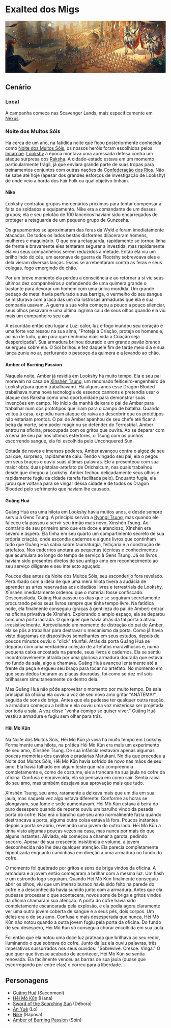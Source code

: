# Exalted dos Migs
![Exalted](./assets/exalted_cover.png)

## Cenário

### Local
A campanha começa nas Scavenger Lands, mais especificamente em [Nexus](./docs/locations/nexus.md).

### Noite dos Muitos Sóis
Há cerca de um ano, na fatídica noite que ficou posteriormente conhecida como [Noite dos Muitos Sóis](./docs/other/night_of_many_suns.md), os nossos heróis foram escolhidos pelos [Incarnae](). [Lookshy]() à época montava uma apressada defesa contra um ataque surpresa dos [Raksha](). A cidade-estado estava em um momento particularmente frágil, já que enviara grande parte de suas tropas para treinamentos conjuntos com outras nações da [Confederação dos Rios](). Não se sabe até hoje (apesar dos grandes esforços de investigação de Lookshy) de onde veio a horda dos Fair Folk ou qual objetivo tinham.

#### Nike
Lookshy contratou grupos mercenários próximos para tentar compensar a falta de soldados e equipamento. Nike era a comandante de um desses grupos; ela e seu pelotão de 100 lanceiros haviam sido encarregados de proteger a retaguarda de um pequeno grupo de Gunzosha.

Os grupamentos se aproximaram das feras da Wyld e foram imediatamente atacados. De todos os lados bestas disformes dilaceraram homens, mulheres e maquinário. O que era a retaguarda, rapidamente se tornou linha de frente e bravamente eles tentaram segurar a investida, mas rapidamente ela viu seus companheiros serem reduzidos a metade. Então ela viu um brilho indo do céu, um aeronave de guerra de Flootshy sobrevoava eles e dela vieram diversas lanças. Essas se arrebentaram contra as feras e seus colegas, fogo emergindo do chão.

Por um breve momento ela perdeu a consciência e ao retornar a si viu seus últimos dez companheiros a defendendo de uma quimera grande o bastante para devorar um homem com uma única mordida. Um grande pedaço de metal havia perfurado a sua barriga, o vermelho do seu sangue se misturava com a laca das um dia lustrosas armaduras que ela e sua compania usavam. A guerra a sua volta começou a pouco a pouco silenciar, seus olhos pesavam e uma última lágrima caiu de seus olhos quando ela viu mais um companheiro seu cair.

A escuridão então deu lugar a Luz: calor, luz e fogo inundou seu coração e uma forte voz ressou na sua alma, "Proteja a Criação, proteja os homens e, acima de tudo, guie para que nenhuma mais vida a Criação seja desperdiçada". Sua armadura brilhou dourado e um grande pavão branco se ergueu sobre ela. O Sol brilhou e fez daquele fim de tarde meio dia e sua lança zuniu no ar, perfurando o pescoço da quimera e a levando ao chão.

#### Amber of Burning Passion
Naquela noite, Amber já residia em Lookshy há muito tempo. Ela e seu pai moravam na casa de [Xīnshén Tsung](./docs/npcs/xinshen_tsung.md), um renomado feiticeiro-engenheiro de Lookshy(para quem trabalhavam). Há alguns anos esse Dragon Bloded trabalhava numa nova tecnologia de essence cannons e pretendia usar o ataque dos Raksha como uma oportunidade para demonstrar suas invenções em campo. No início da manhã deixara o pai de Amber para trabalhar num dos protótipos que iriam para o campo de batalha. Quando voltou à casa, explodiu num ataque de raiva ao descobrir que os protótipos não estariam prontos. O pai de Amber apanhou de seu chefe até ficar à beira da morte, sem poder reagir ou se defender do Terrestrial. Amber entrou na oficina, preocupada com os gritos que ouvira. Ao se deparar com a cena de seu pai nos últimos estertores, o Tsung com os punhos escorrendo sangue, ela foi escolhida pelo Unconquered Sun.

Dotada de novos e imensos poderes, Amber avançou contra o algoz de seu pai que, surpreso, rapidamente caiu. Tendo vingado seu pai, ela o pegou em seus braços e ouviu suas últimas palavras. Ele a presenteou com sua maior obra: duas pistolas-artefato de Orichalcum, nas quais trabalhou desde que chegou a Lookshy. Amber fechou delicadamente seus olhos e rapidamente fugiu da cidade (tarefa facilitada pelo). Enquanto fugia, ela jurou que voltaria para se vingar dessa cidade e de todos os Dragon Blooded pelo sofrimento que haviam lhe causado.

#### Guâng Huá
Guâng Huá era uma hilota em Lookshy havia muitos anos, e desde sempre serviu à Gens Tsung. A princípio servira a [Ryongi Tsung](./docs/npcs/ryongi_tsung.md), mas quando ele faleceu ela passou a servir seu irmão mais novo, Xīnshén Tsung. Ao contrário de seu primeiro amo que era doce e atencioso, Xīnshén era severo e áspero. Ela tinha em seu quarto um compartimento secreto de sua própria criação, onde escondia cadernos e alguns livros que continham tudo que Guâng Huá sabia sobre taumaturgia, feitiçaria e a construção de artefatos. Nos cadernos anotara as pequenas técnicas e conhecimentos que acumulara ao longo do tempo de serviço à Gens Tsung. Já os livros haviam sido presentes diretos de seu antigo amo em reconhecimento ao seu serviço diligente e seu intelecto aguçado.

Poucos dias antes da Noite dos Muitos Sóis, seu esconderijo fora revelado. Perturbado com a ideia de que uma mera hilota tivera a audácia de aprender as artes reservadas aos cidadãos livres e terrestrials de Lookshy, Xīnshén imediatamente ordenou que o material fosse confiscado. Desconsolada, Guâng Huá passou os dias que se seguiram secretamente procurando pelos seus livros sempre que tinha tempo livre. Na fatídica noite, ela finalmente conseguiu (graças à gentileza do pai de Amber) entrar na oficina privativa de Xīnshén. Explorando o amplo espaço, ela se deparou com uma porta lacrada. O que quer que havia atrás da tal porta a atraiu irresistivelmente. Aproveitando um momento de distração do pai de Amber, ela se pôs a trabalhar para destravar o mecanismo da porta. Como já havia visto diagramas de dispositivos semelhantes em seus estudos, depois de poucos minutos ouviu o "click" triunfal. Atrás da porta Guâng Huá se deparou com uma verdadeira coleção de artefatos maravilhosos e, numa pequena caixa encostada na parede, seus livros e cadernos. Ela se sentiu incontrolavelmente atraída por uma gloriosa armadura dourada que estava no fundo da sala, algo a chamava. Guâng Huá avançou lentamente até a frente da peça e ergueu seu braço para tocar no artefato. No momento em que seus dedos tocaram as placas douradas, foi como se dez mil sóis brilhassem simultaneamente de dentro dela.

Mas Guâng Huá não pôde aproveitar o momento por muito tempo. Da sala principal da oficina ela ouviu a voz de seu novo amo gritar "ANÁTEMA!", seguida de sons de briga. Antes que ela pudesse ter qualquer outra reação, a armadura começou a brilhar e ela ouviu uma voz misteriosa ser projetada por toda a sala. A voz disse "venha comigo se quiser viver." Guâng Huá vestiu a armadura e fugiu sem olhar para trás.

#### Hēi Mò Kūn
Na Noite dos Muitos Sóis, Hēi Mò Kūn já vivia há muito tempo em Lookshy. Formalmente uma hilota, na prática Hēi Mò Kūn era mais um experimento de seu amo, Xīnshén Tsung. De sua infância restavam apenas algumas poucas memórias dos cavalos e pradarias Marukani. No dia que precedeu a Noite dos Muitos Sóis, Hēi Mò Kūn havia sofrido de novo nas mãos de seu amo. Ela havia falhado em algum teste que não compreendia completamente e, como de costume, ele a trancara na sua jaula no cofre da oficina. Confusa e enraivecida, ela só pensava em como sair. Sentia raiva do seu amo, mas também desejava sua aprovação mais que tudo.

Xīnshén Tsung, seu amo, raramente a deixava mais que um dia em sua jaula, mas naquela vez algo estava diferente. Conforme as horas se alongavam, sua fome e sede aumentavam. Hēi Mò Kūn estava à beira do puro desespero quando de repente ouviu um barulho vindo da pesada porta do cofre. Não era o barulho que seu amo normalmente fazia quando destrancava a porta, alguma outra coisa estava lá fora. Poucos instantes depois a porta se abriu, revelando uma jovem do outro lado. Hēi Mò Kūn a tinha visto algumas poucas vezes na casa, mas nunca por mais do que alguns instantes. Aliviada, ela começou a chamar a garota, pedindo socorro. Apesar de sua crescente insistência e volume, a jovem desconhecida não lhe deu qualquer atenção. Ela parecia completamente hipnotizada enquanto caminhava em direção a uma armadura no fundo do cofre.

O momento foi quebrado por gritos e sons de briga vindos da oficina. A armadura e a jovem então começaram a brilhar com a mesma luz. Um flash e um estrondo logo seguiram. Quando Hēi Mò Kūn finalmente conseguiu abrir os olhos, viu que um imenso buraco havia sido feito na parede do cofre e a desconhecida havia sumido junto com a armadura. Antes que ela pudesse processar o que acontecera, novos sons de briga e gritos vindos da oficina chamaram sua atenção. A porta do cofre havia sido completamente escancarada pela explosão, e ela podia agora claramente ver uma outra jovem coberta de sangue e a seus pés, dois corpos. Um deles era o de seu amo. Confusa e mais desesperada que nunca, Hēi Mò Kūn não notou quando a outra jovem fugiu pela porta da oficina. Do fundo de seu desespero, Hēi Mò Kūn só conseguia chorar encolhida em sua jaula.

Foi então que ela notou uma doce luz prateada que brilhava ao seu redor, iluminando o que sobrava do cofre. Junto da luz ela ouviu palavras, três imperativos sussurrados nos seus ouvidos: "Sobrevive. Cresce. Vinga." O que quer que tivesse acabado de acontecer, Hēi Mò Kūn se sentia renovada. Ela facilmente venceu as barras de sua jaula (quase que escorregando por entre elas) e correu para a liberdade.

## Personagens
- [Guâng Huá](./docs/characters/guang_hua.md) (Saccomani)
- [Hēi Mò Kūn](./docs/characters/hei_mo_kun.md) (Hana)
- [Sword of the Scorching Sun](./docs/characters/sword_of_the_scorching_sun.md) (Débora)
- [Àn Yuè](./docs/characters/an_yue.md) (Lo)
- [Nike](./docs/characters/nike.md) (Raposa)
- [Amber of Burning Passion](./docs/characters/amber_of_burning_passion.md) (Spin)